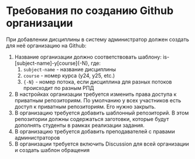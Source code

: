 # Требования по созданию Github организации

При добавлении дисциплины в систему администратор должен создать для неё организацию на Github:

1. Название организации должно соответствовать шаблону: is-[subject-name]-y[course]{-N}, где:
   1. `subject-name` - название дисциплины
   2. `course` - номер курса (y24, y25, etc.)
   3. `{-N}` - номер потока, если дисциплина для разных потоков происходит по разным РПД
2. В настройках организации требуется изменить права доступа к приватным репозиториям. По умолчанию у всех участников есть доступ к приватным репозиториям. Его нужно закрыть.
3. В организацию требуется добавить шаблонный репозиторий. В этом репозитории должны содержаться заготовки, которые будут дополнять студенты в рамках реализации задания.
4. В организацию требуется добавить преподавателей с правами администраторов
5. В организации требуется включить Discussion для всей организации и создать шаблон обращения
